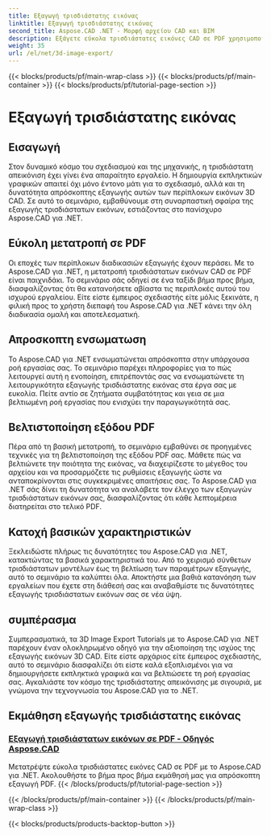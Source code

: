 ```yaml
---
title: Εξαγωγή τρισδιάστατης εικόνας
linktitle: Εξαγωγή τρισδιάστατης εικόνας
second_title: Aspose.CAD .NET - Μορφή αρχείου CAD και BIM
description: Εξάγετε εύκολα τρισδιάστατες εικόνες CAD σε PDF χρησιμοποιώντας το Aspose.CAD για .NET. Ακολουθήστε τα σεμινάρια μας για απρόσκοπτη μετατροπή PDF. Μάθετε αποτελεσματικές τεχνικές εξαγωγής τρισδιάστατων εικόνων.
weight: 35
url: /el/net/3d-image-export/
---
```


{{< blocks/products/pf/main-wrap-class >}}
{{< blocks/products/pf/main-container >}}
{{< blocks/products/pf/tutorial-page-section >}}

# Εξαγωγή τρισδιάστατης εικόνας


## Εισαγωγή

Στον δυναμικό κόσμο του σχεδιασμού και της μηχανικής, η τρισδιάστατη απεικόνιση έχει γίνει ένα απαραίτητο εργαλείο. Η δημιουργία εκπληκτικών γραφικών απαιτεί όχι μόνο έντονο μάτι για το σχεδιασμό, αλλά και τη δυνατότητα απρόσκοπτης εξαγωγής αυτών των περίπλοκων εικόνων 3D CAD. Σε αυτό το σεμινάριο, εμβαθύνουμε στη συναρπαστική σφαίρα της εξαγωγής τρισδιάστατων εικόνων, εστιάζοντας στο πανίσχυρο Aspose.CAD για .NET.

## Εύκολη μετατροπή σε PDF

Οι εποχές των περίπλοκων διαδικασιών εξαγωγής έχουν περάσει. Με το Aspose.CAD για .NET, η μετατροπή τρισδιάστατων εικόνων CAD σε PDF είναι παιχνιδάκι. Το σεμινάριο σάς οδηγεί σε ένα ταξίδι βήμα προς βήμα, διασφαλίζοντας ότι θα κατανοήσετε αβίαστα τις περιπλοκές αυτού του ισχυρού εργαλείου. Είτε είστε έμπειρος σχεδιαστής είτε μόλις ξεκινάτε, η φιλική προς το χρήστη διεπαφή του Aspose.CAD για .NET κάνει την όλη διαδικασία ομαλή και αποτελεσματική.

## Απροσκοπτη ενσωματωση

Το Aspose.CAD για .NET ενσωματώνεται απρόσκοπτα στην υπάρχουσα ροή εργασίας σας. Το σεμινάριο παρέχει πληροφορίες για το πώς λειτουργεί αυτή η ενοποίηση, επιτρέποντάς σας να ενσωματώνετε τη λειτουργικότητα εξαγωγής τρισδιάστατης εικόνας στα έργα σας με ευκολία. Πείτε αντίο σε ζητήματα συμβατότητας και γεια σε μια βελτιωμένη ροή εργασίας που ενισχύει την παραγωγικότητά σας.

## Βελτιστοποίηση εξόδου PDF

Πέρα από τη βασική μετατροπή, το σεμινάριο εμβαθύνει σε προηγμένες τεχνικές για τη βελτιστοποίηση της εξόδου PDF σας. Μάθετε πώς να βελτιώνετε την ποιότητα της εικόνας, να διαχειρίζεστε το μέγεθος του αρχείου και να προσαρμόζετε τις ρυθμίσεις εξαγωγής ώστε να ανταποκρίνονται στις συγκεκριμένες απαιτήσεις σας. Το Aspose.CAD για .NET σάς δίνει τη δυνατότητα να αναλάβετε τον έλεγχο των εξαγωγών τρισδιάστατων εικόνων σας, διασφαλίζοντας ότι κάθε λεπτομέρεια διατηρείται στο τελικό PDF.

## Κατοχή βασικών χαρακτηριστικών

Ξεκλειδώστε πλήρως τις δυνατότητες του Aspose.CAD για .NET, κατακτώντας τα βασικά χαρακτηριστικά του. Από το χειρισμό σύνθετων τρισδιάστατων μοντέλων έως τη βελτίωση των παραμέτρων εξαγωγής, αυτό το σεμινάριο τα καλύπτει όλα. Αποκτήστε μια βαθιά κατανόηση των εργαλείων που έχετε στη διάθεσή σας και αναβαθμίστε τις δυνατότητες εξαγωγής τρισδιάστατων εικόνων σας σε νέα ύψη.

## συμπέρασμα

Συμπερασματικά, τα 3D Image Export Tutorials με το Aspose.CAD για .NET παρέχουν έναν ολοκληρωμένο οδηγό για την αξιοποίηση της ισχύος της εξαγωγής εικόνων 3D CAD. Είτε είστε αρχάριος είτε έμπειρος σχεδιαστής, αυτό το σεμινάριο διασφαλίζει ότι είστε καλά εξοπλισμένοι για να δημιουργήσετε εκπληκτικά γραφικά και να βελτιώσετε τη ροή εργασίας σας. Αγκαλιάστε τον κόσμο της τρισδιάστατης απεικόνισης με σιγουριά, με γνώμονα την τεχνογνωσία του Aspose.CAD για το .NET.
## Εκμάθηση εξαγωγής τρισδιάστατης εικόνας
### [Εξαγωγή τρισδιάστατων εικόνων σε PDF - Οδηγός Aspose.CAD](./exporting-3d-images-to-pdf/)
Μετατρέψτε εύκολα τρισδιάστατες εικόνες CAD σε PDF με το Aspose.CAD για .NET. Ακολουθήστε το βήμα προς βήμα εκμάθησή μας για απρόσκοπτη εξαγωγή PDF.
{{< /blocks/products/pf/tutorial-page-section >}}

{{< /blocks/products/pf/main-container >}}
{{< /blocks/products/pf/main-wrap-class >}}

{{< blocks/products/products-backtop-button >}}
